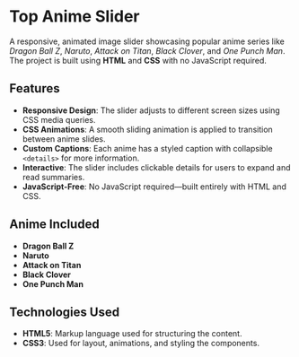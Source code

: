 # Top Anime Slider

A responsive, animated image slider showcasing popular anime series like *Dragon Ball Z*, *Naruto*, *Attack on Titan*, *Black Clover*, and *One Punch Man*. The project is built using **HTML** and **CSS** with no JavaScript required.

## Features

- **Responsive Design**: The slider adjusts to different screen sizes using CSS media queries.
- **CSS Animations**: A smooth sliding animation is applied to transition between anime slides.
- **Custom Captions**: Each anime has a styled caption with collapsible `<details>` for more information.
- **Interactive**: The slider includes clickable details for users to expand and read summaries.
- **JavaScript-Free**: No JavaScript required—built entirely with HTML and CSS.

## Anime Included

- **Dragon Ball Z**
- **Naruto**
- **Attack on Titan**
- **Black Clover**
- **One Punch Man**

## Technologies Used

- **HTML5**: Markup language used for structuring the content.
- **CSS3**: Used for layout, animations, and styling the components.

